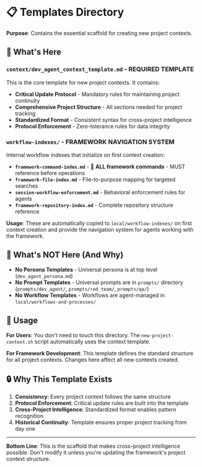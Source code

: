 # 📋 Templates Directory

**Purpose**: Contains the essential scaffold for creating new project contexts.

## 📁 **What's Here**

### **`context/dev_agent_context_template.md`** - **REQUIRED TEMPLATE**
This is the core template for new project contexts. It contains:

- **Critical Update Protocol** - Mandatory rules for maintaining project continuity
- **Comprehensive Project Structure** - All sections needed for project tracking
- **Standardized Format** - Consistent syntax for cross-project intelligence
- **Protocol Enforcement** - Zero-tolerance rules for data integrity

### **`workflow-indexes/`** - **FRAMEWORK NAVIGATION SYSTEM**
Internal workflow indexes that initialize on first context creation:

- **`framework-command-index.md`** - 🚨 **ALL framework commands** - MUST reference before operations
- **`framework-file-index.md`** - File-to-purpose mapping for targeted searches
- **`session-workflow-enforcement.md`** - Behavioral enforcement rules for agents
- **`framework-repository-index.md`** - Complete repository structure reference

**Usage**: These are automatically copied to `local/workflow-indexes/` on first context creation and provide the navigation system for agents working with the framework.

## 🚫 **What's NOT Here (And Why)**

- **No Persona Templates** - Universal persona is at top level (`dev_agent_persona.md`)
- **No Prompt Templates** - Universal prompts are in `prompts/` directory (`prompts/dev_agent/`, `prompts/red_team/`, `prompts/qa/`)
- **No Workflow Templates** - Workflows are agent-managed in `local/workflows-and-processes/`

## 🎯 **Usage**

**For Users**: You don't need to touch this directory. The `new-project-context.sh` script automatically uses the context template.

**For Framework Development**: This template defines the standard structure for all project contexts. Changes here affect all new contexts created.

## 🔒 **Why This Template Exists**

1. **Consistency**: Every project context follows the same structure
2. **Protocol Enforcement**: Critical update rules are built into the template
3. **Cross-Project Intelligence**: Standardized format enables pattern recognition
4. **Historical Continuity**: Template ensures proper project tracking from day one

---

**Bottom Line**: This is the scaffold that makes cross-project intelligence possible. Don't modify it unless you're updating the framework's project context structure.
